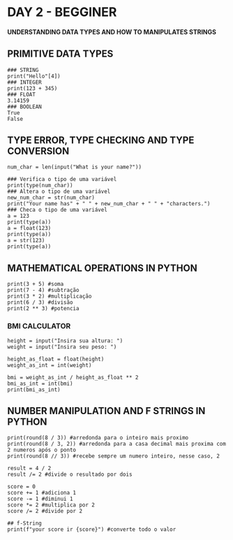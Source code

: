 # DAY 2 - BEGGINER
#### UNDERSTANDING DATA TYPES AND HOW TO MANIPULATES STRINGS

## PRIMITIVE DATA TYPES
```
### STRING
print("Hello"[4])
### INTEGER
print(123 + 345)
### FLOAT
3.14159
### BOOLEAN
True
False
```
## TYPE ERROR, TYPE CHECKING AND TYPE CONVERSION
```
num_char = len(input("What is your name?"))

### Verifica o tipo de uma variável
print(type(num_char))
### Altera o tipo de uma variável
new_num_char = str(num_char)
print("Your name has" + " " + new_num_char + " " + "characters.")
### Checa o tipo de uma variável
a = 123
print(type(a))
a = float(123)
print(type(a))
a = str(123)
print(type(a))
```

## MATHEMATICAL OPERATIONS IN PYTHON
```
print(3 + 5) #soma
print(7 - 4) #subtração
print(3 * 2) #multiplicação
print(6 / 3) #divisão
print(2 ** 3) #potencia
```
### BMI CALCULATOR
```
height = input("Insira sua altura: ")
weight = input("Insira seu peso: ")

height_as_float = float(height)
weight_as_int = int(weight)

bmi = weight_as_int / height_as_float ** 2
bmi_as_int = int(bmi)
print(bmi_as_int)
```

## NUMBER MANIPULATION AND F STRINGS IN PYTHON
```
print(round(8 / 3)) #arredonda para o inteiro mais proximo
print(round(8 / 3, 2)) #arredonda para a casa decimal mais proxima com 2 numeros após o ponto
print(round(8 // 3)) #recebe sempre um numero inteiro, nesse caso, 2

result = 4 / 2
result /= 2 #divide o resultado por dois

score = 0
score += 1 #adiciona 1
score -= 1 #diminui 1
score *= 2 #multiplica por 2
score /= 2 #divide por 2

## f-String
print(f"your score ir {score}") #converte todo o valor
```

